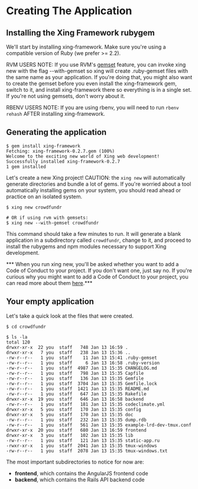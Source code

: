 # Creating The Application

## Installing the Xing Framework rubygem

We'll start by installing xing-framework. Make sure you're using a compatible version of Ruby (we prefer >= 2.2).   

RVM USERS NOTE: If you use RVM's [gemset](https://rvm.io/gemsets/basics) feature, you can invoke xing new with the flag --with-gemset so xing will create .ruby-gemset files with the same name as your application. If you're doing that, you might also want to create the gemset before you even install the xing-framework gem, switch to it, and install xing-framework there so everything is in a single set. If you're not using gemsets, don't worry about it.

RBENV USERS NOTE: If you are using rbenv, you will need to run `rbenv rehash` AFTER installing xing-framework.

## Generating the application

    $ gem install xing-framework
    Fetching: xing-framework-0.2.7.gem (100%)
    Welcome to the exciting new world of Xing web development!
    Successfully installed xing-framework-0.2.7
    1 gem installed
    
Let's create a new Xing project! CAUTION: the `xing new` will automatically generate directories and bundle a lot of gems. If you're worried about a tool automatically installing gems on your system, you should read ahead or practice on an isolated system.

    $ xing new crowdfundr
    
    # OR if using rvm with gemsets:
    $ xing new --with-gemset crowdfundr

This command should take a few minutes to run.  It will generate a blank application in a subdirectory called ```crowdfundr```, change to it, and proceed to install the rubygems and npm modules necessary to support Xing development.

*** When you run xing new, you'll be asked whether you want to add a Code of Conduct to your project. If you don't want one, just say no. If you're curious why you might want to add a Code of Conduct to your project, you can read more about them [here](http://contributor-covenant.org/).***

## Your empty application

Let's take a quick look at the files that were created.
    
    $ cd crowdfundr

    $ ls -la
    total 120
    drwxr-xr-x  22 you  staff   748 Jan 13 16:59 .
    drwxr-xr-x   7 you  staff   238 Jan 13 15:36 ..
    -rw-r--r--   1 you  staff    11 Jan 13 15:41 .ruby-gemset
    -rw-r--r--   1 you  staff     6 Jan 13 16:58 .ruby-version
    -rw-r--r--   1 you  staff  4987 Jan 13 15:35 CHANGELOG.md
    -rw-r--r--   1 you  staff   798 Jan 13 15:35 Capfile
    -rw-r--r--   1 you  staff   136 Jan 13 15:35 Gemfile
    -rw-r--r--   1 you  staff  3704 Jan 13 15:35 Gemfile.lock
    -rw-r--r--   1 you  staff  1421 Jan 13 15:35 README.md
    -rw-r--r--   1 you  staff   647 Jan 13 15:35 Rakefile
    drwxr-xr-x  19 you  staff   646 Jan 13 16:58 backend  
    -rw-r--r--   1 you  staff   181 Jan 13 15:35 codeclimate.yml
    drwxr-xr-x   5 you  staff   170 Jan 13 15:35 config
    drwxr-xr-x   5 you  staff   170 Jan 13 15:35 doc
    -rw-r--r--   1 you  staff   232 Jan 13 15:35 dump.rdb
    -rw-r--r--   1 you  staff   561 Jan 13 15:35 example-lrd-dev-tmux.conf
    drwxr-xr-x  20 you  staff   680 Jan 13 16:59 frontend
    drwxr-xr-x   3 you  staff   102 Jan 13 15:35 lib
    -rw-r--r--   1 you  staff   121 Jan 13 15:35 static-app.ru
    -rwxr-xr-x   1 you  staff  2041 Jan 13 15:35 tmux-windows
    -rw-r--r--   1 you  staff  2078 Jan 13 15:35 tmux-windows.txt

The most important subdirectories to notice for now are:
* **frontend**, which contains the AngularJS frontend code
* **backend**, which contains the Rails API backend code

